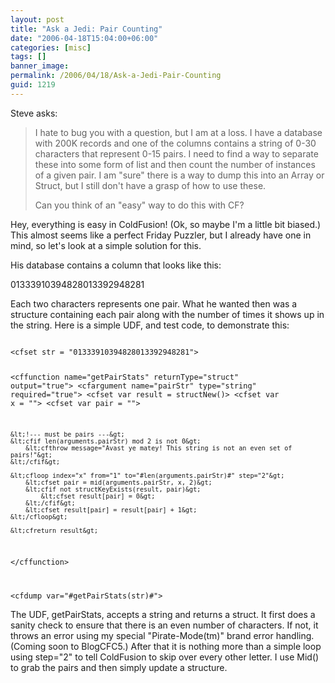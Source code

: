 ```yaml
---
layout: post
title: "Ask a Jedi: Pair Counting"
date: "2006-04-18T15:04:00+06:00"
categories: [misc]
tags: []
banner_image: 
permalink: /2006/04/18/Ask-a-Jedi-Pair-Counting
guid: 1219
---
```


Steve asks:

<blockquote>
I hate to bug you with a question, but I am at a loss.  I have a 
database with 200K records and one of the columns contains a string 
of 0-30 characters that represent 0-15 pairs.  I need to find a way 
to separate these into some form of list and then count the number 
of instances of a given pair.  I am "sure" there is a way to dump 
this into an Array or Struct, but I still don't have a grasp of how 
to use these.

Can you think of an "easy" way to do this with CF?	
</blockquote>

Hey, everything is easy in ColdFusion! (Ok, so maybe I'm a little bit biased.) This almost seems like a perfect Friday Puzzler, but I already have one in mind, so let's look at a simple solution for this. 

His database contains a column that looks like this:

01333910394828013392948281

Each two characters represents one pair. What he wanted then was a structure containing each pair along with the number of times it shows up in the string. Here is a simple UDF, and test code, to demonstrate this:

<code>
&lt;cfset str = "01333910394828013392948281"&gt;

&lt;cffunction name="getPairStats" returnType="struct" output="true"&gt;
	&lt;cfargument name="pairStr" type="string" required="true"&gt;
	&lt;cfset var result = structNew()&gt;
	&lt;cfset var x = ""&gt;
	&lt;cfset var pair = ""&gt;
	
	&lt;!--- must be pairs ---&gt;
	&lt;cfif len(arguments.pairStr) mod 2 is not 0&gt;
		&lt;cfthrow message="Avast ye matey! This string is not an even set of pairs!"&gt;
	&lt;/cfif&gt;
	
	&lt;cfloop index="x" from="1" to="#len(arguments.pairStr)#" step="2"&gt;
		&lt;cfset pair = mid(arguments.pairStr, x, 2)&gt;
		&lt;cfif not structKeyExists(result, pair)&gt;
			&lt;cfset result[pair] = 0&gt;
		&lt;/cfif&gt;
		&lt;cfset result[pair] = result[pair] + 1&gt;
	&lt;/cfloop&gt;
	
	&lt;cfreturn result&gt;
&lt;/cffunction&gt;

&lt;cfdump var="#getPairStats(str)#"&gt;
</code>

The UDF, getPairStats, accepts a string and returns a struct. It first does a sanity check to ensure that there is an even number of characters. If not, it throws an error using my special "Pirate-Mode(tm)" brand error handling. (Coming soon to BlogCFC5.) After that it is nothing more than a simple loop using step="2" to tell ColdFusion to skip over every other letter. I use Mid() to grab the pairs and then simply update a structure.